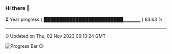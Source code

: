 ### Hi there 👋

⏳ Year progress { █████████████████████████▁▁▁▁▁ } 83.63 %

---

⏰ Updated on Thu, 02 Nov 2023 06:13:24 GMT

![Progress Bar CI](https://github.com/liununu/liununu/workflows/Progress%20Bar%20CI/badge.svg)
